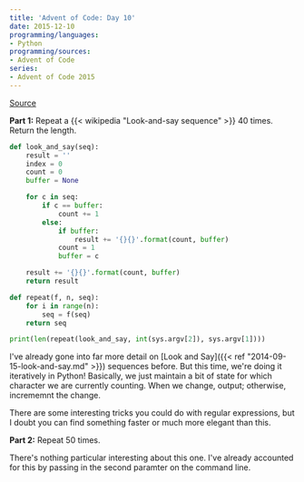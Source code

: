 ```yaml
---
title: 'Advent of Code: Day 10'
date: 2015-12-10
programming/languages:
- Python
programming/sources:
- Advent of Code
series:
- Advent of Code 2015
---
```

<a href="http://adventofcode.com/day/10">Source</a>

**Part 1:** Repeat a {{< wikipedia "Look-and-say sequence" >}} 40 times. Return the length.

<!--more-->

```python
def look_and_say(seq):
    result = ''
    index = 0
    count = 0
    buffer = None

    for c in seq:
        if c == buffer:
            count += 1
        else:
            if buffer:
                result += '{}{}'.format(count, buffer)
            count = 1
            buffer = c

    result += '{}{}'.format(count, buffer)
    return result

def repeat(f, n, seq):
    for i in range(n):
        seq = f(seq)
    return seq

print(len(repeat(look_and_say, int(sys.argv[2]), sys.argv[1])))
```

I've already gone into far more detail on [Look and Say]({{< ref "2014-09-15-look-and-say.md" >}}) sequences before. But this time, we're doing it iteratively in Python! Basically, we just maintain a bit of state for which character we are currently counting. When we change, output; otherwise, incrememnt the change.

There are some interesting tricks you could do with regular expressions, but I doubt you can find something faster or much more elegant than this.

**Part 2:** Repeat 50 times.

There's nothing particular interesting about this one. I've already accounted for this by passing in the second paramter on the command line.
